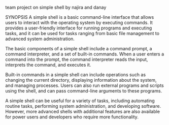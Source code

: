 team project on simple shell by najira and danay 

SYNOPSIS
A simple shell is a basic command-line interface that allows users to interact with the operating system by executing commands. It provides a user-friendly interface for running programs and executing tasks, and it can be used for tasks ranging from basic file management to advanced system administration.

The basic components of a simple shell include a command prompt, a command interpreter, and a set of built-in commands. When a user enters a command into the prompt, the command interpreter reads the input, interprets the command, and executes it.

Built-in commands in a simple shell can include operations such as changing the current directory, displaying information about the system, and managing processes. Users can also run external programs and scripts using the shell, and can pass command-line arguments to these programs.

A simple shell can be useful for a variety of tasks, including automating routine tasks, performing system administration, and developing software. However, more advanced shells with additional features are also available for power users and developers who require more functionality.





